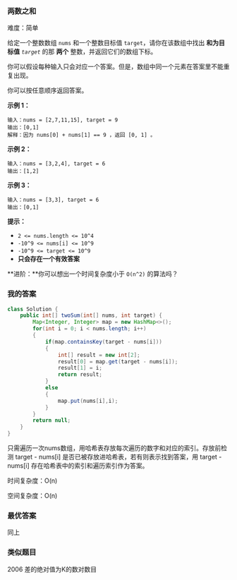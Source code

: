 ### 两数之和

难度：简单



给定一个整数数组 `nums` 和一个整数目标值 `target`，请你在该数组中找出 **和为目标值** *`target`* 的那 **两个** 整数，并返回它们的数组下标。

你可以假设每种输入只会对应一个答案。但是，数组中同一个元素在答案里不能重复出现。

你可以按任意顺序返回答案。

 

**示例 1：**

```
输入：nums = [2,7,11,15], target = 9
输出：[0,1]
解释：因为 nums[0] + nums[1] == 9 ，返回 [0, 1] 。
```

**示例 2：**

```
输入：nums = [3,2,4], target = 6
输出：[1,2]
```

**示例 3：**

```
输入：nums = [3,3], target = 6
输出：[0,1]
```

 

**提示：**

- `2 <= nums.length <= 10^4`
- `-10^9 <= nums[i] <= 10^9`
- `-10^9 <= target <= 10^9`
- **只会存在一个有效答案**

**进阶：**你可以想出一个时间复杂度小于 `O(n^2)` 的算法吗？





### 我的答案

```java
class Solution {
    public int[] twoSum(int[] nums, int target) {
        Map<Integer, Integer> map = new HashMap<>();
        for(int i = 0; i < nums.length; i++)
        {
            if(map.containsKey(target - nums[i]))
            {
                int[] result = new int[2];
                result[0] = map.get(target - nums[i]);
                result[1] = i;
                return result;
            }
            else
            {
                map.put(nums[i],i);
            }
        }
        return null;
    }
}
```

只需遍历一次nums数组，用哈希表存放每次遍历的数字和对应的索引。存放前检测 target - nums[i] 是否已被存放进哈希表，若有则表示找到答案，用 target - nums[i] 存在哈希表中的索引和遍历索引作为答案。



时间复杂度：O(n)

空间复杂度：O(n)





### 最优答案

同上



### 类似题目

2006 差的绝对值为K的数对数目